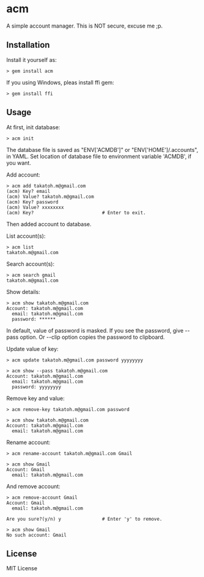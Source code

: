 # acm

A simple account manager. This is NOT secure, excuse me ;p.


## Installation

Install it yourself as:

    > gem install acm

If you using Windows, pleas install ffi gem:

    > gem install ffi

## Usage

At first, init database:

    > acm init

The database file is saved as "ENV['ACMDB']" or "ENV['HOME']/.accounts", in YAML.
Set location of database file to environment variable 'ACMDB', if you want.

Add account:

    > acm add takatoh.m@gmail.com
    (acm) Key? email
    (acm) Value? takatoh.m@gmail.com
    (acm) Key? password
    (acm) Value? xxxxxxxx
    (acm) Key?                         # Enter to exit.

Then added account to database.

List account(s):

    > acm list
    takatoh.m@gmail.com

Search account(s):

    > acm search gmail
    takatoh.m@gmail.com

Show details:

    > acm show takatoh.m@gmail.com
    Account: takatoh.m@gmail.com
      email: takatoh.m@gmail.com
      password: ******

In default, value of password is masked. If you see the password, give --pass option.
Or --clip option copies the password to clipboard.

Update value of key:

    > acm update takatoh.m@gmail.com password yyyyyyyy

    > acm show --pass takatoh.m@gmail.com
    Account: takatoh.m@gmail.com
      email: takatoh.m@gmail.com
      password: yyyyyyyy

Remove key and value:

    > acm remove-key takatoh.m@gmail.com password

    > acm show takatoh.m@gmail.com
    Account: takatoh.m@gmail.com
      email: takatoh.m@gmail.com

Rename account:

    > acm rename-account takatoh.m@gmail.com Gmail

    > acm show Gmail
    Account: Gmail
      email: takatoh.m@gmail.com

And remove account:

    > acm remove-account Gmail
    Account: Gmail
      email: takatoh.m@gmail.com

    Are you sure?(y/n) y               # Enter 'y' to remove.

    > acm show Gmail
    No such account: Gmail


## License

MIT License
